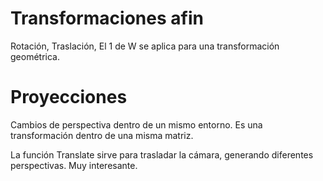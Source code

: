 # Transformaciones afin
Rotación, Traslación, 
El 1 de W se aplica para una transformación geométrica. 

# Proyecciones
Cambios de perspectiva dentro de un mismo entorno. 
Es una transformación dentro de una misma matriz. 

La función Translate sirve para trasladar la cámara, generando diferentes perspectivas. 
Muy interesante. 